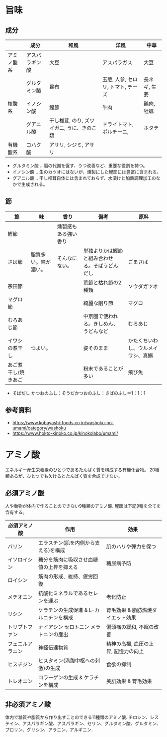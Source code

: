 



# 旨味

## 成分

|            | 成分           | 和風                             | 洋風                               | 中華         |
| ---------- | -------------- | -------------------------------- | ---------------------------------- | ------------ |
| アミノ酸系 | アスパラギン酸 | 大豆                             | アスパラガス                       | 大豆         |
|            | グルタミン酸   | 昆布                             | 玉葱, 人参, セロリ, トマト, チーズ | 長ネギ, 生姜 |
| 核酸系     | イノシン酸     | 鰹節                             | 牛肉                               | 鶏肉, 牡蠣   |
|            | グアニル酸     | 干し椎茸, のり, ズワイガニ, うに、きのこ類 | ドライトマト, ポルチーニ,          | ホタテ       |
| 有機酸系   | コハク酸       | アサリ, シジミ, アサリ           |                                    |              |  |

*  グルタミン酸 .. 脳の代謝を促す、うつ改善など、重要な役割を持つ。
*  イノシン酸 .. 生のカツオにはないが、燻製にした鰹節には豊富に含まれる。
*  グアニル酸 .. 干し椎茸自体には含まれておらず、水漬けと加熱調理加工のなかで生成される。



## 節

| 節                  | 味                   | 香り                 | 備考                                           | 原料                               |
| ------------------- | -------------------- | -------------------- | ---------------------------------------------- | ---------------------------------- |
| 鰹節                |                      | 燻製感もある強い香り |                                                |                                    |
| さば節              | 脂質多い。味が濃い。 | そんなにない。       | 単独よりかは鰹節と組み合わせる。そばうどんだし | ごまさば                           |
| 宗田節              |                      |                      | 荒節と枯れ節の2種類                            | ソウダガツオ                       |
| マグロ節            |                      |                      | 綺麗な削り節                                   | マグロ                             |
| むろあじ節          |                      |                      | 中京圏で使われる。きしめん、うどんなど         | むろあじ                           |
| イワシの煮干し      | つよい。             |                      | 姿そのまま                                     | かたくちいわし、ウルメイワシ、真鰯 |
| あご煮干し/焼きあご |                      |                      | 粉末であることが多い                           | 飛び魚                             |

* そばだし
  かつおのふし：そうだかつおのふし：さばのふし＝1：1：1


## 参考資料
* https://www.kobayashi-foods.co.jp/washoku-no-umami/category/washoku
* https://www.hokto-kinoko.co.jp/kinokolabo/umami/

# アミノ酸

エネルギー産生栄養素のひとつであるたんぱく質を構成する有機化合物。
20種類あるが、ひとつでも欠けるとたんぱく質を合成できない。

## 必須アミノ酸

人や動物が体内で作ることのできない9種類のアミノ酸.
鰹節は下記9種を全てを含有する。

| 必須アミノ酸     | 作用                                     | 効果                                 |
| ---------------- | ---------------------------------------- | ------------------------------------ |
| バリン           | エラスチン(肌を内側から支える)を構成     | 肌のハリや弾力を保つ                 |
| イソロイシン     | 糖分を筋肉に吸収させ血糖値の上昇を抑える | 糖尿病予防                           |
| ロイシン         | 筋肉の形成、維持、疲労回復               |                                      |
| メチオニン       | 抗酸化ミネラルであるセレンを運ぶ         | 老化防止                             |
| リシン           | ケラチンの生成促進 & L-カルニチンを構成  | 育毛効果 & 脂肪燃焼ダイエット効果    |
| トリプトファン   | ナイアシン セロトニン メラトニンの産出   | 偏頭痛の緩和, 不眠の改善             |
| フェニルアラニン | 神経伝達物質                             | 精神の高揚, 血圧の上昇, 記憶力の向上 |
| ヒスチジン       | ヒスタミン(満腹中枢への刺激)の生成       | 食欲の抑制                           |
| トレオニン       | コラーゲンの生成 & ケラチンを構成        | 美肌効果 & 育毛効果                  |

## 非必須アミノ酸

体内で糖質や脂質から作り出すことのできる11種類のアミノ酸.
チロシン、システイン、アスパラギン酸、アスパラギン、セリン、グルタミン酸、グルタミン、プロリン、グリシン、アラニン、アルギニン.
